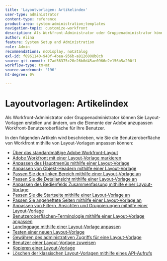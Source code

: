 ```yaml
---
title: 'Layoutvorlagen: Artikelindex'
user-type: administrator
content-type: reference
product-area: system-administration;templates
navigation-topic: customize-workfront
description: Als Workfront-Administrator oder Gruppenadministrator können Sie Layout-Vorlagen erstellen und ändern, um die Elemente der Workfront-Benutzeroberfläche für Ihre Benutzerinnen und Benutzer anzupassen.
author: Alina
feature: System Setup and Administration
role: Admin
recommendations: noDisplay, noCatalog
exl-id: f8961140-948f-4bea-956b-a8126008b8cb
source-git-commit: f7ad56375c20e26b0d45ae0966e2e156b5a200f1
workflow-type: tm+mt
source-wordcount: '196'
ht-degree: 0%

---
```


# Layoutvorlagen: Artikelindex

<!-- Audited: 2/2024 -->

Als Workfront-Administrator oder Gruppenadministrator können Sie Layout-Vorlagen erstellen und ändern, um die Elemente der Adobe anzupassen
Workfront-Benutzeroberfläche für Ihre Benutzer.

In den folgenden Artikeln wird beschrieben, wie Sie die Benutzeroberfläche von Workfront mithilfe von Layout-Vorlagen anpassen können:

* [Über das standardmäßige Adobe Workfront-Layout](/help/quicksilver/administration-and-setup/customize-workfront/use-layout-templates/about-the-default-wf-layout.md)
* [Adobe Workfront mit einer Layout-Vorlage markieren](/help/quicksilver/administration-and-setup/customize-workfront/use-layout-templates/brand-wf-using-a-layout-template.md)
* [Anpassen des Hauptmenüs mithilfe einer Layout-Vorlage](/help/quicksilver/administration-and-setup/customize-workfront/use-layout-templates/customize-main-menu.md)
* [Anpassen von Objekt-Headern mithilfe einer Layout-Vorlage](../../customize-workfront/use-layout-templates/customize-object-headers.md)
* [Passen Sie den linken Bereich mithilfe einer Layout-Vorlage an](/help/quicksilver/administration-and-setup/customize-workfront/use-layout-templates/customize-left-panel.md)
* [Passen Sie die Detailansicht mithilfe einer Layout-Vorlage an](/help/quicksilver/administration-and-setup/customize-workfront/use-layout-templates/customize-details-view-layout-template.md)
* [Anpassen des Bedienfelds Zusammenfassung mithilfe einer Layout-Vorlage](/help/quicksilver/administration-and-setup/customize-workfront/use-layout-templates/customize-home-summary-layout-template.md)
* [Passen Sie die Startseite mithilfe einer Layout-Vorlage an](/help/quicksilver/administration-and-setup/customize-workfront/use-layout-templates/customize-new-home-layout-template.md)
* [Passen Sie angeheftete Seiten mithilfe einer Layout-Vorlage an](/help/quicksilver/administration-and-setup/customize-workfront/use-layout-templates/customize-pinned-pages.md)
* [Anpassen von Filtern, Ansichten und Gruppierungen mithilfe einer Layout-Vorlage](/help/quicksilver/administration-and-setup/customize-workfront/use-layout-templates/customize-fvg-list-controls-layout-template.md)
* [Benutzeroberflächen-Terminologie mithilfe einer Layout-Vorlage anpassen](/help/quicksilver/administration-and-setup/customize-workfront/use-layout-templates/customize-terminology.md)
* [Landingpage mithilfe einer Layout-Vorlage anpassen](/help/quicksilver/administration-and-setup/customize-workfront/use-layout-templates/customize-landing-page.md)
* [Testen einer neuen Layout-Vorlage](/help/quicksilver/administration-and-setup/customize-workfront/use-layout-templates/test-a-layout-template.md)
* [Gewähren des administrativen Zugriffs für eine Layout-Vorlage](/help/quicksilver/administration-and-setup/customize-workfront/use-layout-templates/grant-admin-access-layout-template.md)
* [Benutzer einer Layout-Vorlage zuweisen](/help/quicksilver/administration-and-setup/customize-workfront/use-layout-templates/assign-users-to-layout-template.md)
* [Kopieren einer Layout-Vorlage](/help/quicksilver/administration-and-setup/customize-workfront/use-layout-templates/copy-a-layout-template.md)
* [Löschen der klassischen Layout-Vorlagen mithilfe eines API-Aufrufs](/help/quicksilver/administration-and-setup/customize-workfront/use-layout-templates/delete-classic-layout-templates.md)
